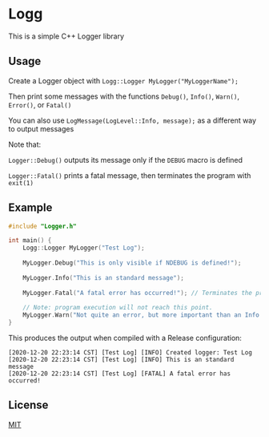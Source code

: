 # Logg

This is a simple C++ Logger library

## Usage

Create a Logger object with `Logg::Logger MyLogger("MyLoggerName");`

Then print some messages with the functions `Debug()`, `Info()`, `Warn()`, `Error()`, or `Fatal()`

You can also use `LogMessage(LogLevel::Info, message);` as a different way to output messages

Note that:

`Logger::Debug()` outputs its message only if the `DEBUG` macro is defined

`Logger::Fatal()` prints a fatal message, then terminates the program with `exit(1)`

## Example

```C++
#include "Logger.h"

int main() {
    Logg::Logger MyLogger("Test Log");
    
    MyLogger.Debug("This is only visible if NDEBUG is defined!");
    
    MyLogger.Info("This is an standard message");
    
    MyLogger.Fatal("A fatal error has occurred!"); // Terminates the program
    
    // Note: program execution will not reach this point.
    MyLogger.Warn("Not quite an error, but more important than an Info message");
}
```

This produces the output when compiled with a Release configuration:

```
[2020-12-20 22:23:14 CST] [Test Log] [INFO] Created logger: Test Log
[2020-12-20 22:23:14 CST] [Test Log] [INFO] This is an standard message
[2020-12-20 22:23:14 CST] [Test Log] [FATAL] A fatal error has occurred!
```

## License
[MIT](https://choosealicense.com/licenses/mit)